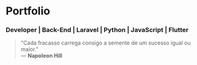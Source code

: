 # Portfolio

### Developer | Back-End | Laravel | Python | JavaScript | Flutter

> "Cada fracasso carrega consigo a semente de um sucesso igual ou maior."  
> — **Napoleon Hill**
